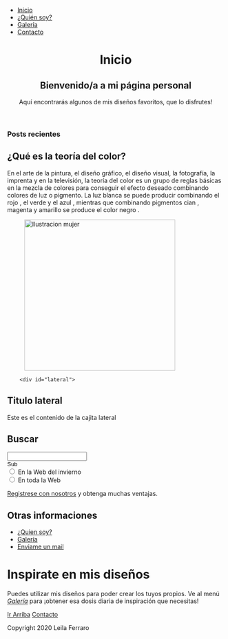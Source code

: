 <!DOCTYPE html>
<html lang="en">

<head>
    <meta charset="UTF-8">
    <title>By Leii Ferraro</title>
    <link rel="stylesheet" href="estilos.css">
</head>

<body>
    <nav>
        <div id="navegador">
            <ul>
                <li><a href="index.html">Inicio</a></li>
                <li><a href="quiensoy.html">¿Quién soy?</a></li>
                <li><a href="galeria.html">Galería</a></li>
                <li><a href="contacto.html">Contacto</a></li>
            </ul>
        </div>
    </nav>
    <header>
        <h1>
            Inicio
        </h1>
        <h2>Bienvenido/a a mi página personal</h2>
        <p>Aquí encontrarás algunos de mis diseños favoritos, que lo disfrutes!</p>
    </header>
    <div id="cuerpo">
        <div class="contenedor">
            <h3>Posts recientes</h3>
            <article>
                <h1>¿Qué es la teoría del color?</h1>
                <p>En el arte de la pintura, el diseño gráfico, el diseño visual, la fotografía, la imprenta y en la televisión, la teoría del color es un grupo de reglas básicas en la mezcla de colores para conseguir el efecto deseado combinando colores de luz o pigmento. La luz blanca se puede producir combinando el rojo , el verde y el azul , mientras que combinando pigmentos cian , magenta y amarillo se produce el color negro .</p>
            <figure><img src="imagenes/Jess%20Phoenix%20on%20Instagram_%20%E2%80%9CPretty%20as%20a%20Flower%20%F0%9F%8C%B8%E2%80%9D.jpg" alt="Ilustracion mujer" width="350px" ></figure></article>
        </div>



        <div id="lateral">
<h2 class="titlat">Titulo lateral</h2>
       <div id="idunico" class="cuerpolateral">
           <p>Este es el contenido de la cajita lateral</p>
       </div>
       <h2 class="titlat">Buscar</h2> 
<div id="fbuscar" class="cuerpolateral"> 
<form> 
<div id="campotexto"><input type="text" name="criterio"></div> 
<div id="botonbuscar"><input type=image src="imagenes/submit-new2-1439041881__1_.gif" width="25" height="15"></div> 
<div class="radio"><input type="radio" name="op" value="1"> En la Web del invierno</div> 
<div class="radio"><input type="radio" name="op" value="2"> En toda la Web</div> 
</form> 
</div>
       <div id="registro" class="cuerpolateral"> 
<a href="#">Registrese con nosotros</a> y obtenga muchas ventajas. 
</div>
<h2 class="titlat">Otras informaciones</h2> 
<div id="otras" class="cuerpolateral"> 
<ul> 
<li><a href="quiensoy.html">¿Quien soy?</a> 
<li><a href="galeria.html">Galería</a> 
<li><a href="contacto.html">Enviame un mail</a> 
</ul> 
</div>
  </div>

<div id="cuerpoizq">
    <h1>Inspirate en mis diseños</h1>
    <p>Puedes utilizar mis diseños para poder crear los tuyos propios. Ve al menú <a href="galeria.html"><em>Galería</em></a> para ¡obtener esa dosis diaria de inspiración que necesitas!</p>
</div>
        <div id="navabajo">
            <a href="#navegador">Ir Arriba</a>
            <a href="contacto.html">Contacto</a>
        </div>
    </div>
<footer>
    <p>Copyright 2020 Leila Ferraro</p>
</footer>
</body>

</html>
